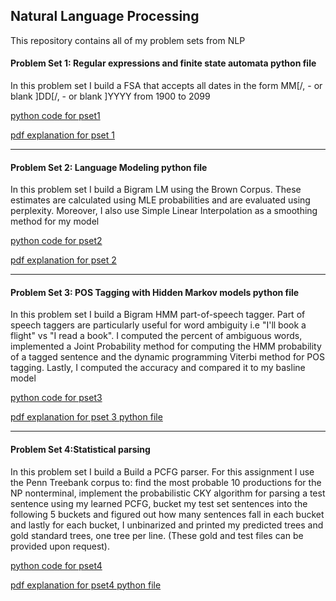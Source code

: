 ## Natural Language Processing 
This repository contains all of my problem sets from NLP

#### Problem Set 1: Regular expressions and finite state automata python file
In this problem set I build a FSA that accepts all dates in the form MM[/, - or blank ]DD[/, - or blank ]YYYY from 1900 to 2099
  
[python code for pset1](https://github.com/mmoya01/Natural-Language-Processing/blob/master/pset1/pset1_code.py)
 
[pdf explanation for pset 1](https://github.com/mmoya01/Natural-Language-Processing/blob/master/pset1/WriteUpSolution.pdf)
 
 ---
#### Problem Set 2: Language Modeling python file 
In this problem set I build a Bigram LM using the Brown Corpus. These estimates are calculated using MLE probabilities and are evaluated using perplexity. Moreover, I also use Simple Linear Interpolation as a smoothing method for my model
 
[python code for pset2](https://github.com/mmoya01/Natural-Language-Processing/blob/master/pset2/pset2_code.py)
 
[pdf explanation for pset 2](https://github.com/mmoya01/Natural-Language-Processing/blob/master/pset2/WriteUpSolution.pdf)
 
 ---
#### Problem Set 3: POS Tagging with Hidden Markov models python file
In this problem set I build a Bigram HMM part-of-speech tagger. Part of speech taggers are particularly useful for word ambiguity i.e "I'll book a flight" vs "I read a book". I computed the percent of ambiguous words, implemented a Joint Probability method for computing the HMM probability of a tagged sentence and the dynamic programming Viterbi method for POS tagging. Lastly, I computed the accuracy and compared it to my basline model

[python code for pset3](https://github.com/mmoya01/Natural-Language-Processing/blob/master/pset3/pset3_code.py)

[pdf explanation for pset 3 python file](https://github.com/mmoya01/Natural-Language-Processing/blob/master/pset3/WriteUpSolution.pdf)

---
#### Problem Set 4:Statistical parsing 
In this problem set I build a Build a PCFG parser. For this assignment I use the Penn Treebank corpus to: find the most probable 10 productions for the NP nonterminal, implement the probabilistic CKY algorithm for parsing a test sentence using my learned PCFG, bucket my test set sentences into the following 5 buckets and figured out how many sentences fall in each bucket and lastly for each bucket, I unbinarized and printed my predicted trees and gold standard trees, one tree per line. (These gold and test files can be provided upon request).

[python code for pset4](https://github.com/mmoya01/Natural-Language-Processing/blob/master/pset4/pset4_code.py)

[pdf explanation for pset4 python file](https://github.com/mmoya01/Natural-Language-Processing/blob/master/pset4/WriteUpSolution.pdf)
